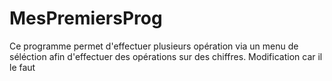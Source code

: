 # MesPremiersProg
Ce programme permet d'effectuer plusieurs opération via un menu de séléction afin d'effectuer des opérations sur des chiffres.
Modification car il le faut
